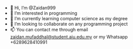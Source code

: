 - 👋 Hi, I’m @Zaidan999
- 👀 I’m interested in programming
- 🌱 I’m currently learning computer science as my degree
- 💞️ I’m looking to collaborate on any programming project
- 📫 You can contact me through email zaidan.mufaddhal@student.aiu.edu.my or my Whatsapp +6289628410991

<!---
Zaidan999/Zaidan999 is a ✨ special ✨ repository because its `README.md` (this file) appears on your GitHub profile.
You can click the Preview link to take a look at your changes.
--->

